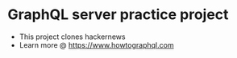 # GraphQL server practice project

- This project clones hackernews
- Learn more @ https://www.howtographql.com
